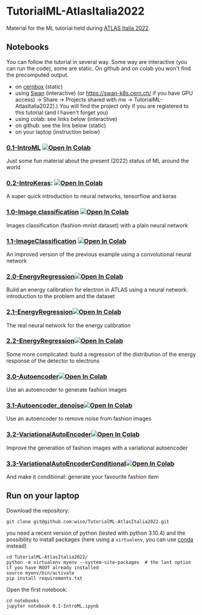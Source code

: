 # TutorialML-AtlasItalia2022
Material for the ML tutorial held during [ATLAS Italia 2022](https://agenda.infn.it/event/29726/).

## Notebooks
You can follow the tutorial in several way. Some way are interactive (you can run the code), some are static. On github and on colab you won't find the precomputed output.

   * on [cernbox](https://cernbox.cern.ch/index.php/s/oiIGWYvFjC7QFYQ) (static)
   * using [Swan](https://swan.cern.ch/) (interactive) (or https://swan-k8s.cern.ch/ if you have GPU access) -> Share -> Projects shared with me -> TutorialML-AtlasItalia2022).) You will find the project only if you are registered to this tutorial (and I haven't forget you)
   * using colab: see links below (interactive)
   * on github: see the lins below (static)
   * on your laptop (instruction below)


### [0.1-IntroML](notebooks/0.1-IntroML.ipynb) [![Open In Colab](https://colab.research.google.com/assets/colab-badge.svg)](https://colab.research.google.com/github/wiso/TutorialML-AtlasItalia2022/blob/main/notebooks/0.1-IntroML.ipynb)
Just some fun material about the present (2022) status of ML around the world

### [0.2-IntroKeras](notebooks/0.2-IntroKeras.ipynb): [![Open In Colab](https://colab.research.google.com/assets/colab-badge.svg)](https://colab.research.google.com/github/wiso/TutorialML-AtlasItalia2022/blob/main/notebooks/0.2-IntroKeras.ipynb)
A super quick introduction to neural networks, tensorflow and keras

### [1.0-Image classification](notebooks/1.0-ImageClassification.ipynb) [![Open In Colab](https://colab.research.google.com/assets/colab-badge.svg)](https://colab.research.google.com/github/wiso/TutorialML-AtlasItalia2022/blob/master/notebooks/1.0-ImageClassification.ipynb)
Images classification (fashion-mnist dataset) with a plain neural network

### [1.1-ImageClassification](notebooks/1.1-ImageClassification.ipynb) [![Open In Colab](https://colab.research.google.com/assets/colab-badge.svg)](https://colab.research.google.com/github/wiso/TutorialML-AtlasItalia2022/blob/master/notebooks/1.1-ImageClassification.ipynb)
An improved version of the previous example using a convolutional neural network

### [2.0-EnergyRegression](notebooks/2.0-EnergyRegression.ipynb)[![Open In Colab](https://colab.research.google.com/assets/colab-badge.svg)](https://colab.research.google.com/github/wiso/TutorialML-AtlasItalia2022/blob/master/notebooks/2.0-EnergyRegression.ipynb)
Build an energy calibration for electron in ATLAS using a neural network: introduction to the problem and the dataset

### [2.1-EnergyRegression](notebooks/2.1-EnergyRegression.ipynb)[![Open In Colab](https://colab.research.google.com/assets/colab-badge.svg)](https://colab.research.google.com/github/wiso/TutorialML-AtlasItalia2022/blob/master/notebooks/2.1-EnergyRegression.ipynb)
The real neural network for the energy calibration

### [2.2-EnergyRegression](notebooks/2.2-EnergyRegression.ipynb)[![Open In Colab](https://colab.research.google.com/assets/colab-badge.svg)](https://colab.research.google.com/github/wiso/TutorialML-AtlasItalia2022/blob/master/notebooks/2.2-EnergyRegression.ipynb)
Some more complicated: build a regression of the distribution of the energy response of the detector to electrons

### [3.0-Autoencoder](notebooks/3.0-AutoEncoder.ipynb)[![Open In Colab](https://colab.research.google.com/assets/colab-badge.svg)](https://colab.research.google.com/github/wiso/TutorialML-AtlasItalia2022/blob/master/notebooks/3.0-AutoEncoder.ipynb)
Use an autoencoder to generate fashion images

### [3.1-Autoencoder_denoise](notebooks/3.1-AutoEncoder_denoise.ipynb)[![Open In Colab](https://colab.research.google.com/assets/colab-badge.svg)](https://colab.research.google.com/github/wiso/TutorialML-AtlasItalia2022/blob/master/notebooks/3.1-AutoEncoder_denoise.ipynb)
Use an autoencoder to remove noise from fashion images

### [3.2-VariationalAutoEncoder](notebooks/3.2-VariationalAutoEncoder.ipynb)[![Open In Colab](https://colab.research.google.com/assets/colab-badge.svg)](https://colab.research.google.com/github/wiso/TutorialML-AtlasItalia2022/blob/master/notebooks/3.2-VariationalAutoEncoder.ipynb)
Improve the generation of fashion images with a variational autoencoder

### [3.3-VariationalAutoEncoderConditional](notebooks/3.3-VariationalAutoEncoderConditional.ipynb)[![Open In Colab](https://colab.research.google.com/assets/colab-badge.svg)](https://colab.research.google.com/github/wiso/TutorialML-AtlasItalia2022/blob/master/notebooks/3.3-VariationalAutoEncoderConditional.ipynb)
And make it conditional: generate your favourite fashion item

## Run on your laptop
Download the repository:

```
git clone git@github.com:wiso/TutorialML-AtlasItalia2022.git
```

you need a recent version of python (tested with python 3.10.4) and the possibility to install packages (here using a `virtualenv`, you can use [conda](https://docs.conda.io/en/latest/miniconda.html) instead)

```
cd TutorialML-AtlasItalia2022/
python -m virtualenv myenv --system-site-packages  # the last option if you have ROOT already installed
source myenv/bin/activate
pip install requirements.txt
```

Open the first notebook:
```
cd notebooks
jupyter notebook 0.1-IntroML.ipynb
```

